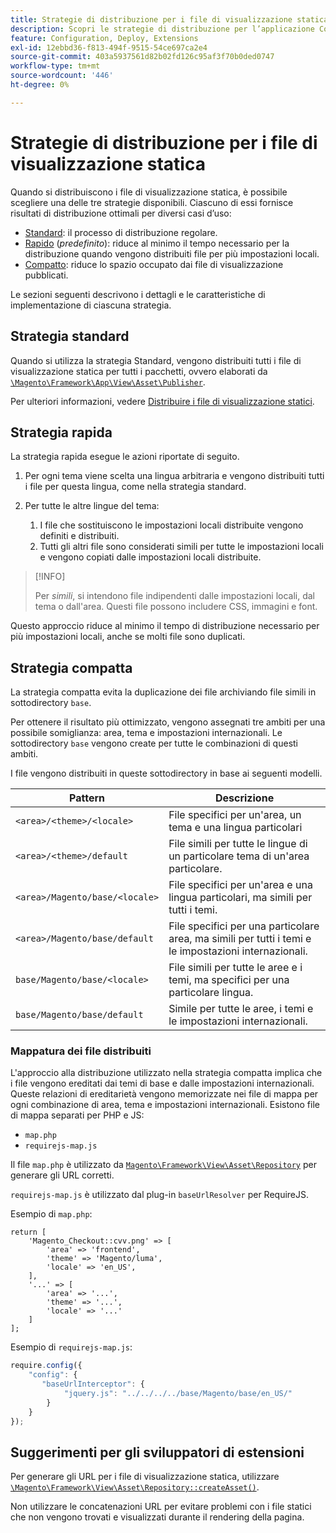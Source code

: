 ```yaml
---
title: Strategie di distribuzione per i file di visualizzazione statica
description: Scopri le strategie di distribuzione per l’applicazione Commerce.
feature: Configuration, Deploy, Extensions
exl-id: 12ebbd36-f813-494f-9515-54ce697ca2e4
source-git-commit: 403a5937561d82b02fd126c95af3f70b0ded0747
workflow-type: tm+mt
source-wordcount: '446'
ht-degree: 0%

---
```


# Strategie di distribuzione per i file di visualizzazione statica

Quando si distribuiscono i file di visualizzazione statica, è possibile scegliere una delle tre strategie disponibili. Ciascuno di essi fornisce risultati di distribuzione ottimali per diversi casi d’uso:

- [Standard](#standard-strategy): il processo di distribuzione regolare.
- [Rapido](#quick-strategy) (_predefinito_): riduce al minimo il tempo necessario per la distribuzione quando vengono distribuiti file per più impostazioni locali.
- [Compatto](#compact-strategy): riduce lo spazio occupato dai file di visualizzazione pubblicati.

Le sezioni seguenti descrivono i dettagli e le caratteristiche di implementazione di ciascuna strategia.

## Strategia standard

Quando si utilizza la strategia Standard, vengono distribuiti tutti i file di visualizzazione statica per tutti i pacchetti, ovvero elaborati da [`\Magento\Framework\App\View\Asset\Publisher`](https://github.com/magento/magento2/blob/2.4/lib/internal/Magento/Framework/App/View/Asset/Publisher.php).

Per ulteriori informazioni, vedere [Distribuire i file di visualizzazione statici](../cli/static-view-file-deployment.md).

## Strategia rapida

La strategia rapida esegue le azioni riportate di seguito.

1. Per ogni tema viene scelta una lingua arbitraria e vengono distribuiti tutti i file per questa lingua, come nella strategia standard.
1. Per tutte le altre lingue del tema:

   1. I file che sostituiscono le impostazioni locali distribuite vengono definiti e distribuiti.
   1. Tutti gli altri file sono considerati simili per tutte le impostazioni locali e vengono copiati dalle impostazioni locali distribuite.

>[!INFO]
>
>Per _simili_, si intendono file indipendenti dalle impostazioni locali, dal tema o dall&#39;area. Questi file possono includere CSS, immagini e font.

Questo approccio riduce al minimo il tempo di distribuzione necessario per più impostazioni locali, anche se molti file sono duplicati.

## Strategia compatta

La strategia compatta evita la duplicazione dei file archiviando file simili in sottodirectory `base`.

Per ottenere il risultato più ottimizzato, vengono assegnati tre ambiti per una possibile somiglianza: area, tema e impostazioni internazionali. Le sottodirectory `base` vengono create per tutte le combinazioni di questi ambiti.

I file vengono distribuiti in queste sottodirectory in base ai seguenti modelli.

| Pattern | Descrizione |
| ------- | ----------- |
| `<area>/<theme>/<locale>` | File specifici per un&#39;area, un tema e una lingua particolari |
| `<area>/<theme>/default` | File simili per tutte le lingue di un particolare tema di un&#39;area particolare. |
| `<area>/Magento/base/<locale>` | File specifici per un&#39;area e una lingua particolari, ma simili per tutti i temi. |
| `<area>/Magento/base/default` | File specifici per una particolare area, ma simili per tutti i temi e le impostazioni internazionali. |
| `base/Magento/base/<locale>` | File simili per tutte le aree e i temi, ma specifici per una particolare lingua. |
| `base/Magento/base/default` | Simile per tutte le aree, i temi e le impostazioni internazionali. |

### Mappatura dei file distribuiti

L&#39;approccio alla distribuzione utilizzato nella strategia compatta implica che i file vengono ereditati dai temi di base e dalle impostazioni internazionali. Queste relazioni di ereditarietà vengono memorizzate nei file di mappa per ogni combinazione di area, tema e impostazioni internazionali. Esistono file di mappa separati per PHP e JS:

- `map.php`
- `requirejs-map.js`

Il file `map.php` è utilizzato da [`Magento\Framework\View\Asset\Repository`](https://github.com/magento/magento2/blob/2.4/lib/internal/Magento/Framework/View/Asset/Repository.php) per generare gli URL corretti.

`requirejs-map.js` è utilizzato dal plug-in `baseUrlResolver` per RequireJS.

Esempio di `map.php`:

```php?start_inline=1
return [
    'Magento_Checkout::cvv.png' => [
        'area' => 'frontend',
        'theme' => 'Magento/luma',
        'locale' => 'en_US',
    ],
    '...' => [
        'area' => '...',
        'theme' => '...',
        'locale' => '...'
    ]
];
```

Esempio di `requirejs-map.js`:

```js
require.config({
    "config": {
       "baseUrlInterceptor": {
            "jquery.js": "../../../../base/Magento/base/en_US/"
        }
    }
});
```

## Suggerimenti per gli sviluppatori di estensioni

Per generare gli URL per i file di visualizzazione statica, utilizzare [`\Magento\Framework\View\Asset\Repository::createAsset()`](https://github.com/magento/magento2/blob/2.4/lib/internal/Magento/Framework/View/Asset/Repository.php#L211-L244).

Non utilizzare le concatenazioni URL per evitare problemi con i file statici che non vengono trovati e visualizzati durante il rendering della pagina.
